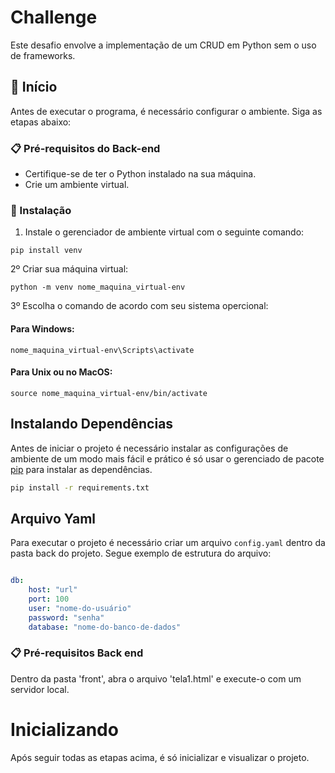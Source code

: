# Challenge

Este desafio envolve a implementação de um CRUD em Python sem o uso de frameworks.

## 🚀 Início

Antes de executar o programa, é necessário configurar o ambiente. Siga as etapas abaixo:

### 📋 Pré-requisitos do Back-end

- Certifique-se de ter o Python instalado na sua máquina.
- Crie um ambiente virtual.

### 🔧 Instalação

1. Instale o gerenciador de ambiente virtual com o seguinte comando:

```
pip install venv
```
2º Criar sua máquina virtual:
```
python -m venv nome_maquina_virtual-env
```
3º Escolha o comando de acordo com seu sistema opercional:
#### Para Windows:
```
nome_maquina_virtual-env\Scripts\activate
```
#### Para Unix ou no MacOS:
```
source nome_maquina_virtual-env/bin/activate
```

## Instalando Dependências
Antes de iniciar o projeto é necessário instalar as configurações de ambiente de um modo mais fácil e prático é só usar o gerenciado de pacote [pip](https://pip.pypa.io/en/stable/) para instalar as dependências.
```bash
pip install -r requirements.txt
```

## Arquivo Yaml

Para executar o projeto é necessário criar um arquivo `config.yaml` dentro da pasta back do projeto. Segue exemplo de estrutura do arquivo:

```yaml

db:
    host: "url"
    port: 100
    user: "nome-do-usuário"
    password: "senha"
    database: "nome-do-banco-de-dados"

```

### 📋 Pré-requisitos Back end

Dentro da pasta 'front', abra o arquivo 'tela1.html' e execute-o com um servidor local.
# Inicializando

Após seguir todas as etapas acima, é só inicializar e visualizar o projeto.
